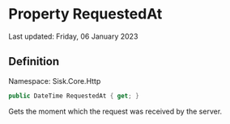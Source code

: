 # Property RequestedAt
Last updated: Friday, 06 January 2023

## Definition
Namespace: Sisk.Core.Http

```csharp
public DateTime RequestedAt { get; }
```

Gets the moment which the request was received by the server.

